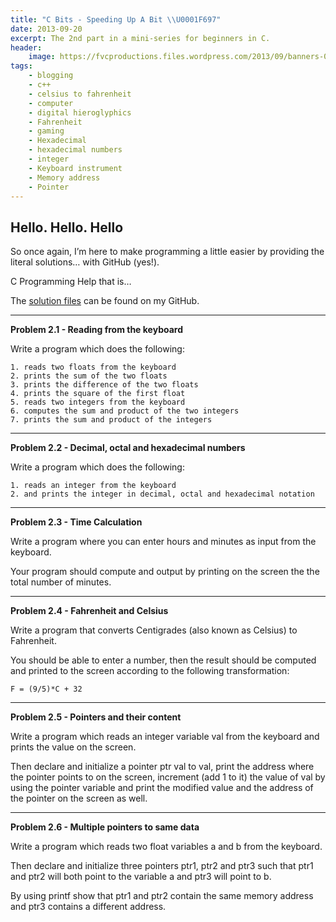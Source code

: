 ```yaml
---
title: "C Bits - Speeding Up A Bit \\U0001F697"
date: 2013-09-20
excerpt: The 2nd part in a mini-series for beginners in C.
header:
    image: https://fvcproductions.files.wordpress.com/2013/09/banners-001.jpg?w=1024&h=436&crop=1
tags: 
    - blogging 
    - c++ 
    - celsius to fahrenheit 
    - computer 
    - digital hieroglyphics 
    - Fahrenheit 
    - gaming 
    - Hexadecimal 
    - hexadecimal numbers 
    - integer 
    - Keyboard instrument 
    - Memory address 
    - Pointer
---
```


Hello. Hello. Hello
--------------------

So once again, I’m here to make programming a little easier by providing
the literal solutions… with GitHub (yes!).

C Programming Help that is…

The [solution
files](https://github.com/fvcproductions/BITS/tree/master/C-Bits/Part-II "Solution Files | C Bits Part 2")
can be found on my GitHub.

------------------------------------------------------------------------

**Problem 2.1 - Reading from the keyboard**

Write a program which does the following:

    1. reads two floats from the keyboard
    2. prints the sum of the two floats
    3. prints the difference of the two floats
    4. prints the square of the first float
    5. reads two integers from the keyboard
    6. computes the sum and product of the two integers
    7. prints the sum and product of the integers

------------------------------------------------------------------------

**Problem 2.2 - Decimal, octal and hexadecimal numbers**

Write a program which does the following:

    1. reads an integer from the keyboard
    2. and prints the integer in decimal, octal and hexadecimal notation

------------------------------------------------------------------------

**Problem 2.3 - Time Calculation**

Write a program where you can enter hours and minutes as input from the
keyboard.

Your program should compute and output by printing on the screen the the
total number of minutes.

------------------------------------------------------------------------

**Problem 2.4 - Fahrenheit and Celsius**

Write a program that converts Centigrades (also known as Celsius) to
Fahrenheit.

You should be able to enter a number, then the result should be computed
and printed to the screen according to the following transformation:

    F = (9/5)*C + 32

------------------------------------------------------------------------

**Problem 2.5 - Pointers and their content**

Write a program which reads an integer variable val from the keyboard
and prints the value on the screen.

Then declare and initialize a pointer ptr val to val, print the address
where the pointer points to on the screen, increment (add 1 to it) the
value of val by using the pointer variable and print the modified value
and the address of the pointer on the screen as well.

------------------------------------------------------------------------

**Problem 2.6 - Multiple pointers to same data**

Write a program which reads two float variables a and b from the
keyboard.

Then declare and initialize three pointers ptr1, ptr2 and ptr3 such that
ptr1 and ptr2 will both point to the variable a and ptr3 will point to
b.

By using printf show that ptr1 and ptr2 contain the same memory address
and ptr3 contains a different address.
